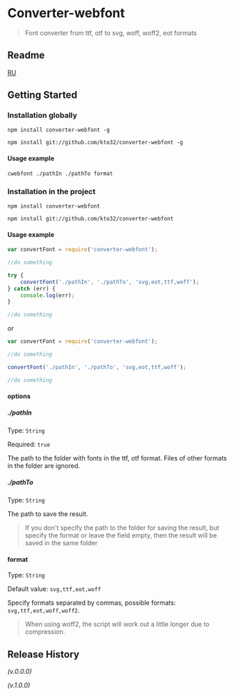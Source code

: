 # Converter-webfont

> Font converter from ttf, otf to svg, woff, woff2, eot formats

## Readme

[RU](https://github.com/kto32/converter-webfont/blob/master/README_RU.md)

## Getting Started
### Installation globally
```shell
npm install converter-webfont -g

npm install git://github.com/kto32/converter-webfont -g
```
#### Usage example
```shell
cwebfont ./pathIn ./pathTo format
```

### Installation in the project
```shell
npm install converter-webfont

npm install git://github.com/kto32/converter-webfont
```

#### Usage example
```js
var convertFont = require('converter-webfont');

//do something

try {
    convertFont('./pathIn', './pathTo', 'svg,eot,ttf,woff');
} catch (err) {
    console.log(err);
}

//do something
```

or


```js
var convertFont = require('converter-webfont');

//do something

convertFont('./pathIn', './pathTo', 'svg,eot,ttf,woff');

//do something
```

#### options

##### ./pathIn
Type: `String`

Required: `true`

The path to the folder with fonts in the ttf, otf format. Files of other formats in the folder are ignored.

##### ./pathTo
Type: `String`

The path to save the result.

> If you don't specify the path to the folder for saving the result, but specify the format or leave the field empty, then the result will be saved in the same folder

#### format
Type: `String`

Default value: `svg,ttf,eot,woff`

Specify formats separated by commas, possible formats: `svg,ttf,eot,woff,woff2`.

> When using woff2, the script will work out a little longer due to compression.


## Release History
_(v.0.0.0)_

_(v.1.0.0)_
